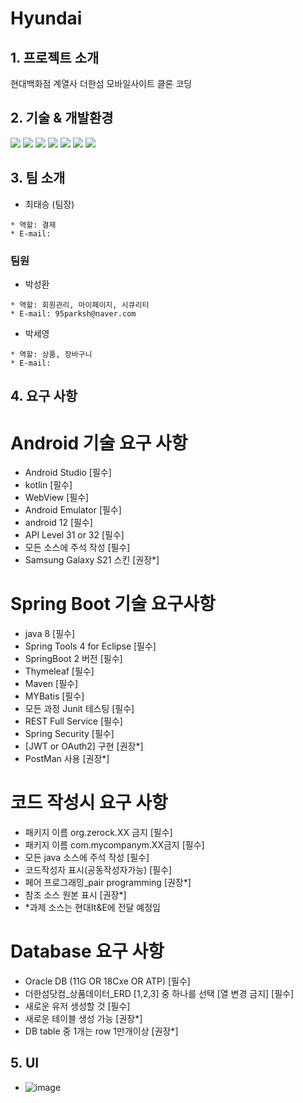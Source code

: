 # Hyundai
  
  
## 1. 프로젝트 소개 
현대백화점 계열사 더한섬 모바일사이트 클론 코딩


 
## 2. 기술 & 개발환경
<div align=> 
<img src="https://img.shields.io/badge/JAVA-007396?style=for-the-badge&logo=java&logoColor=white">
<img src="https://img.shields.io/badge/html-E34F26?style=for-the-badge&logo=html5&logoColor=white">
<img src="https://img.shields.io/badge/css-1572B6?style=for-the-badge&logo=css3&logoColor=white">
<img src="https://img.shields.io/badge/javascript-F7DF1E?style=for-the-badge&logo=javascript&logoColor=black">
<img src="https://img.shields.io/badge/eclipse-2C2255?style=for-the-badge&logo=eclipse&logoColor=white"> 
<img src="https://img.shields.io/badge/oracle-F80000?style=for-the-badge&logo=oracle&logoColor=white">
<img src="https://img.shields.io/badge/github-181717?style=for-the-badge&logo=github&logoColor=white">
</div>



## 3. 팀 소개

- 최태승 (팀장)

 ```
 * 역할: 결제
 * E-mail: 
 ```
 
 ### 팀원

- 박성환
 
 ```
 * 역할: 회원관리, 마이페이지, 시큐리티
 * E-mail: 95parksh@naver.com
 ```


- 박세영
 
 ```
 * 역할: 상품, 장바구니   
 * E-mail: 
 ```

## 4. 요구 사항 

# Android 기술 요구 사항
 - Android Studio                  			    [필수]  
 - kotlin                                 [필수]
 - WebView                          		    [필수]
 - Android Emulator                	      [필수]
 - android 12                          		 [필수]
 - API Level 31 or 32               		    [필수]
 - 모든  소스에 주석 작성            	     [필수]
 - Samsung Galaxy S21  스킨               [권장*]

# Spring Boot  기술 요구사항
  - java 8                               [필수]
  - Spring Tools 4 for Eclipse   	       [필수]
  - SpringBoot 2 버전         		         [필수]
  - Thymeleaf            				            [필수]
  - Maven                			             [필수]
  - MYBatis                    			       [필수]
  - 모든 과정 Junit 테스팅             	 	[필수]
  - REST Full Service                    [필수] 
  - Spring Security               			    [필수]
  - [JWT or OAuth2] 구현     			         [권장*]
  - PostMan 사용                         [권장*]

# 코드 작성시 요구 사항
  - 패키지 이름 org.zerock.XX 금지         [필수]
  - 패키지 이름 com.mycompanym.XX금지      [필수]
  - 모든 java 소스에 주석 작성              [필수]
  - 코드작성자 표시(공동작성자가능)          [필수]
  - 페어 프로그래밍_pair programming        [권장*]   
  - 참조 소스 원본 표시                     [권장*]
- *과제 소스는 현대It&E에 전달 예정임  

# Database 요구 사항
  - Oracle DB (11G OR 18Cxe OR ATP)        [필수]                    
  - 더한섬닷컴_상품데이터_ERD [1,2,3] 
     중  하나를 선택 [열 변경 금지]          [필수]
  - 새로운 유저 생성할 것                    [필수]
  - 새로운 테이블 생성 가능                  [권장*]
  - DB table 중 1개는 row 1만개이상          [권장*]

## 5. UI
 - ![image](https://user-images.githubusercontent.com/65829111/206622331-b5be3cf1-fc5c-4159-a2d4-e9fae4dfe73a.png)
